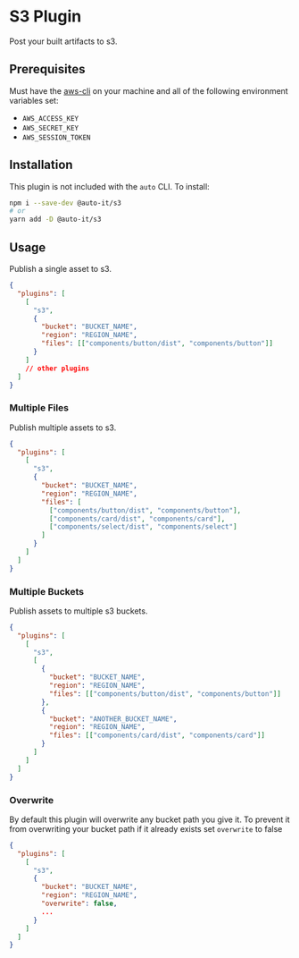 # S3 Plugin

Post your built artifacts to s3.

## Prerequisites

Must have the [aws-cli](https://docs.aws.amazon.com/cli/index.html) on your machine and all of the following environment variables set:

- `AWS_ACCESS_KEY`
- `AWS_SECRET_KEY`
- `AWS_SESSION_TOKEN`

## Installation

This plugin is not included with the `auto` CLI. To install:

```sh
npm i --save-dev @auto-it/s3
# or
yarn add -D @auto-it/s3
```

## Usage

Publish a single asset to s3.

```json
{
  "plugins": [
    [
      "s3",
      {
        "bucket": "BUCKET_NAME",
        "region": "REGION_NAME",
        "files": [["components/button/dist", "components/button"]]
      }
    ]
    // other plugins
  ]
}
```

### Multiple Files

Publish multiple assets to s3.

```json
{
  "plugins": [
    [
      "s3",
      {
        "bucket": "BUCKET_NAME",
        "region": "REGION_NAME",
        "files": [
          ["components/button/dist", "components/button"],
          ["components/card/dist", "components/card"],
          ["components/select/dist", "components/select"]
        ]
      }
    ]
  ]
}
```

### Multiple Buckets

Publish assets to multiple s3 buckets.

```json
{
  "plugins": [
    [
      "s3",
      [
        {
          "bucket": "BUCKET_NAME",
          "region": "REGION_NAME",
          "files": [["components/button/dist", "components/button"]]
        },
        {
          "bucket": "ANOTHER_BUCKET_NAME",
          "region": "REGION_NAME",
          "files": [["components/card/dist", "components/card"]]
        }
      ]
    ]
  ]
}
```

### Overwrite

By default this plugin will overwrite any bucket path you give it. To prevent it from overwriting your bucket path if it already exists set `overwrite` to false

```json
{
  "plugins": [
    [
      "s3",
      {
        "bucket": "BUCKET_NAME",
        "region": "REGION_NAME",
        "overwrite": false,
        ...
      }
    ]
  ]
}
```
